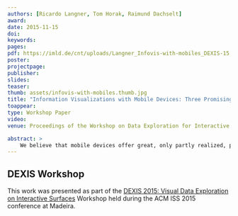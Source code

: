 ```yaml
---
authors: [Ricardo Langner, Tom Horak, Raimund Dachselt]
award:
date: 2015-11-15
doi:
keywords:
pages:
pdf: https://imld.de/cnt/uploads/Langner_Infovis-with-mobiles_DEXIS-15.pdf
poster:
projectpage:
publisher:
slides:
teaser:
thumb: assets/infovis-with-mobiles.thumb.jpg
title: "Information Visualizations with Mobile Devices: Three Promising Aspects"
toappear:
type: Workshop Paper
video:
venue: Proceedings of the Workshop on Data Exploration for Interactive Surfaces (DEXIS 2015)

abstract: >
    We believe that mobile devices offer great, only partly realized, potential in the context of both personal and professional information visualization. In this position paper, we outline three important and promising aspects of information visualization with mobile devices: the development of a consistent multi-touch interaction framework that can be applied to a variety of visualization techniques; the combination of common touch input with advanced spatial input techniques; and the usage of the spatial arrangement of multiple, co-located mobile devices. We explore these aspects by highlighting important questions and major challenges. Furthermore, we present several approaches and early concepts which illustrate our ongoing investigations in this field of research.
---
```


## DEXIS Workshop
This work was presented as part of the [DEXIS 2015: Visual Data Exploration on Interactive Surfaces](https://dl.acm.org/citation.cfm?id=2817721.2835068) Workshop held during the ACM ISS 2015 conference at Madeira.